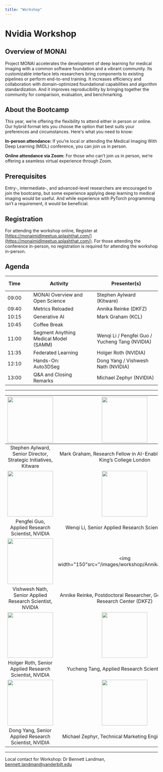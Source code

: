 ```yaml
---
title: "Workshop"
---
```


# Nvidia Workshop

## Overview of MONAI

Project MONAI accelerates the development of deep learning for medical imaging with a common software foundation and a vibrant community. Its customizable interface lets researchers bring components to existing pipelines or perform end-to-end training. It increases efficiency and collaboration with domain-optimized foundational capabilities and algorithm standardization. And it improves reproducibility by bringing together the community for comparison, evaluation, and benchmarking.

 
## About the Bootcamp

This year, we’re offering the flexibility to attend either in person or online. Our hybrid format lets you choose the option that best suits your preferences and circumstances. Here's what you need to know:


**In-person attendance:** If you’re local or attending the Medical Imaging With Deep Learning (MIDL) conference, you can join us in person.


**Online attendance via Zoom:** For those who can’t join us in person, we’re offering a seamless virtual experience through Zoom.

 
## Prerequisites

Entry-, intermediate-, and advanced-level researchers are encouraged to join the bootcamp, but some experience applying deep learning to medical imaging would be useful. And while experience with PyTorch programming isn’t a requirement, it would be beneficial.

## Registration

For attending the workshop online, Register at [https://monaimidlmeetup.splashthat.com/](https://monaimidlmeetup.splashthat.com/). For those attending the conference in-person, no registration is required for attending the workshop in-person.

## Agenda

| Time  | &nbsp; &nbsp; | Activity                |  &nbsp; &nbsp; | Presenter(s)                    |
|-------|-|---------------------------------------|-|------------------------------------------------|
| 09:00 | | MONAI Overview and Open Science       | | Stephen Aylward (Kitware)                      |
| 09:40 | | Metrics Reloaded                      | | Annika Reinke (DKFZ)                           |
| 10:15 | | Generative AI                         | | Mark Graham (KCL)                              |
| 10:45 | | Coffee Break                          | |                                                |
| 11:00 | | Segment Anything Medical Model (SAMM) | | Wenqi Li / Pengfei Guo / Yucheng Tang (NVIDIA) |
| 11:35 | | Federated Learning                    | | Holger Roth (NVIDIA)                           |
| 12:10 | | Hands-On: Auto3DSeg                   | | Dong Yang / Vishwesh Nath (NVIDIA)             |
| 13:00 | | Q&A and Closing Remarks               | | Michael Zephyr (NVIDIA)                        |

---

| <img width="150" src="/images/workshop/Stephen_aylward.jpg"> | <img width="150" src="/images/workshop/Mark_graham.jpg"> |
|:-:| :-: |
| Stephen Aylward, Senior Director, Strategic Initiatives, Kitware | Mark Graham, Research Fellow in AI-Enabled Neurology, King’s College London |
| <img width="150" src="/images/workshop/Pengfei_Guo.jpg"> | <img width="150" src="/images/workshop/Wenqi_Li.jpg"> |
| Pengfei Guo, Applied Research Scientist, NVIDIA | Wenqi Li, Senior Applied Research Scientist, NVIDIA |
| <img width="150" src="/images/workshop/Vishwesh_nath.jpg"> | <img width="150"src="/images/workshop/Annika_Reinke.jpg"> |
| Vishwesh Nath, Senior Applied Research Scientist, NVIDIA | Annike Reinke, Postdoctoral Researcher, German Cancer Research Center (DKFZ) |
| <img width="150" src="/images/workshop/Holger_Roth.jpg"> | <img width="150" src="/images/workshop/Yucheng_Tang.jpg"> |
| Holger Roth, Senior Applied Research Scientist, NVIDIA | Yucheng Tang, Applied Research Scientist, NVIDIA |
| <img width="150" src="/images/workshop/Dong_Yang.jpg"> | <img width="150" src="/images/workshop/Michael_Zephyr.jpg"> |
| Dong Yang, Senior Applied Research Scientist, NVIDIA | Michael Zephyr, Technical Marketing Engineer, NVIDIA |

---

Local contact for Workshop: Dr Bennett Landman, [bennett.landman@vanderbilt.edu](mailto:bennett.landman@vanderbilt.edu)
